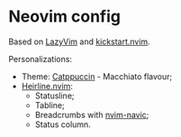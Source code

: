 # Neovim config

Based on [LazyVim](https://www.lazyvim.org) and [kickstart.nvim](https://github.com/nvim-lua/kickstart.nvim).

Personalizations:
- Theme: [Catppuccin](https://github.com/catppuccin/nvim) - Macchiato flavour;
- [Heirline.nvim](https://github.com/rebelot/heirline.nvim):
  - Statusline;
  - Tabline;
  - Breadcrumbs with [nvim-navic](https://github.com/SmiteshP/nvim-navic);
  - Status column.
